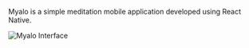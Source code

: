 Myalo is a simple meditation mobile application developed using React Native.


![Myalo Interface](https://github.com/user-attachments/assets/7e0337a9-5608-409d-a155-d57edabb12de)
